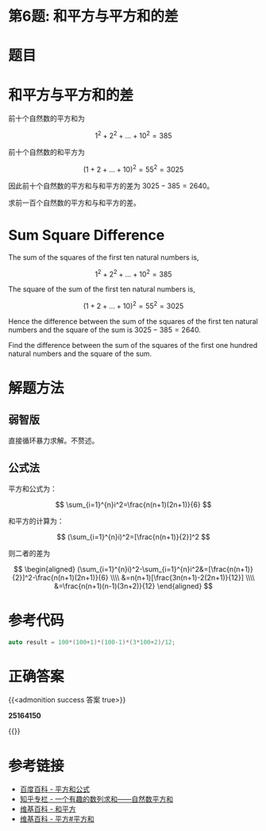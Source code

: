 # 第6题: 和平方与平方和的差


# 题目

# 和平方与平方和的差

前十个自然数的平方和为

$$
1^2+2^2+\dots+10^2=385
$$

前十个自然数的和平方为

$$
(1+2+\dots+10)^2=55^2=3025
$$

因此前十个自然数的平方和与和平方的差为 $3025-385=2640$。

求前一百个自然数的平方和与和平方的差。

# Sum Square Difference

The sum of the squares of the first ten natural numbers is,

$$
1^2+2^2+\dots+10^2=385
$$

The square of the sum of the first ten natural numbers is,

$$
(1+2+\dots+10)^2=55^2=3025
$$

Hence the difference between the sum of the squares of the first ten natural numbers and the square of the sum is $3025-385=2640$.

Find the difference between the sum of the squares of the first one hundred natural numbers and the square of the sum.

# 解题方法

## 弱智版

直接循环暴力求解。不赘述。

## 公式法

平方和公式为：

$$
\sum_{i=1}^{n}i^2=\frac{n(n+1)(2n+1)}{6}
$$

和平方的计算为：

$$
(\sum_{i=1}^{n}i)^2=[\frac{n(n+1)}{2}]^2
$$

则二者的差为

$$
\begin{aligned}
(\sum_{i=1}^{n}i)^2-\sum_{i=1}^{n}i^2&=[\frac{n(n+1)}{2}]^2-\frac{n(n+1)(2n+1)}{6} \\\\
&=n(n+1)[\frac{3n(n+1)-2(2n+1)}{12}] \\\\
&=\frac{n(n+1)(n-1)(3n+2)}{12}
\end{aligned}
$$

# 参考代码

```cpp
auto result = 100*(100+1)*(100-1)*(3*100+2)/12;
```

<div class="hide">

# 正确答案

{{<admonition success 答案 true>}}

**25164150**

{{</admonition >}}

</div>

# 参考链接

- [百度百科 - 平方和公式](https://baike.baidu.com/item/%E5%B9%B3%E6%96%B9%E5%92%8C%E5%85%AC%E5%BC%8F)
- [知乎专栏 - 一个有趣的数列求和——自然数平方和](https://zhuanlan.zhihu.com/p/190236854)
- [维基百科 - 和平方](https://zh.wikipedia.org/zh-hans/%E5%92%8C%E5%B9%B3%E6%96%B9)
- [维基百科 - 平方#平方和](https://zh.wikipedia.org/wiki/%E5%B9%B3%E6%96%B9#%E5%B9%B3%E6%96%B9%E5%92%8C)
